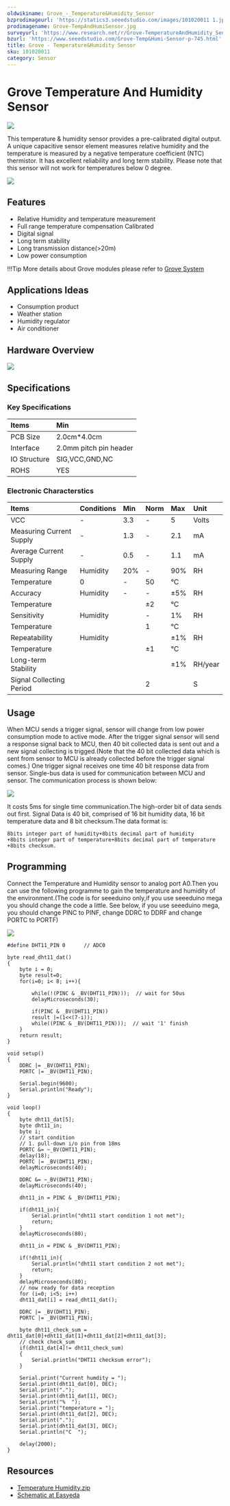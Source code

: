 ```yaml
---
oldwikiname: Grove_-_Temperature&Humidity_Sensor
bzprodimageurl: 'https://statics3.seeedstudio.com/images/101020011 1.jpg'
prodimagename: Grove-TempAndHumiSensor.jpg
surveyurl: 'https://www.research.net/r/Grove-TemperatureAndHumidity_Sensor'
bzurl: 'https://www.seeedstudio.com/Grove-Temp&Humi-Sensor-p-745.html'
title: Grove - Temperature&Humidity Sensor
sku: 101020011
category: Sensor
---
```


# Grove Temperature And Humidity Sensor

![](https://raw.githubusercontent.com/SeeedDocument/Grove-TemperatureAndHumidity_Sensor/master/img/Grove-TempAndHumiSensor.jpg)

This temperature & humidity sensor provides a pre-calibrated digital output. A unique capacitive sensor element measures relative humidity and the temperature is measured by a negative temperature coefficient \(NTC\) thermistor. It has excellent reliability and long term stability. Please note that this sensor will not work for temperatures below 0 degree.

[![](https://raw.githubusercontent.com/SeeedDocument/common/master/Get_One_Now_Banner.png)](https://www.seeedstudio.com/Grove-Temp%26Humi-Sensor-p-745.html)

## Features

* Relative Humidity and temperature measurement
* Full range temperature compensation Calibrated
* Digital signal
* Long term stability
* Long transmission distance\(&gt;20m\)
* Low power consumption

!!!Tip More details about Grove modules please refer to [Grove System](http://wiki.seeed.cc/Grove_System/)

## Applications Ideas

* Consumption product
* Weather station
* Humidity regulator
* Air conditioner

## Hardware Overview

![](https://raw.githubusercontent.com/SeeedDocument/Grove-TemperatureAndHumidity_Sensor/master/img/Temp_Humi_sch.jpg)

## Specifications

### Key Specifications

| Items | Min |
| :--- | :--- |
| PCB Size | 2.0cm\*4.0cm |
| Interface | 2.0mm pitch pin header |
| IO Structure | SIG,VCC,GND,NC |
| ROHS | YES |

### Electronic Characterstics

|  Items |  Conditions |  Min |  Norm |  Max |  Unit |
| :--- | :--- | :--- | :--- | :--- | :--- |
|  VCC |  - |  3.3 |  - |  5 |  Volts |
|  Measuring Current Supply |  - |  1.3 |  - |  2.1 |  mA |
|  Average Current Supply |  - |  0.5 |  - |  1.1 |  mA |
|  Measuring Range |  Humidity |  20% |  - |  90% |  RH |
|  Temperature |  0 |  - |  50 |  °C |  |
|  Accuracy |  Humidity |  - |  - |  ±5% |  RH |
|  Temperature |  |  |  ±2 |  °C |  |
|  Sensitivity |  Humidity |  |  - |  1% |  RH |
|  Temperature |  |  |  1 |  °C |  |
|  Repeatability |  Humidity |  |  |  ±1% |  RH |
|  Temperature |  |  |  ±1 |  °C |  |
|  Long-term Stability |  |  |  |  ±1% |  RH/year |
|  Signal Collecting Period |  |  |  2 |  |  S |

## Usage

When MCU sends a trigger signal, sensor will change from low power consumption mode to active mode. After the trigger signal sensor will send a response signal back to MCU, then 40 bit collected data is sent out and a new signal collecting is trigged.\(Note that the 40 bit collected data which is sent from sensor to MCU is already collected before the trigger signal comes.\) One trigger signal receives one time 40 bit response data from sensor. Single-bus data is used for communication between MCU and sensor. The communication process is shown below:

![](https://raw.githubusercontent.com/SeeedDocument/Grove-TemperatureAndHumidity_Sensor/master/img/Twig-Temperature_Humidity.jpg)

It costs 5ms for single time communication.The high-order bit of data sends out first. Signal Data is 40 bit, comprised of 16 bit humidity data, 16 bit temperature data and 8 bit checksum.The data format is:

```text
8bits integer part of humidity+8bits decimal part of humidity
+8bits integer part of temperature+8bits decimal part of temperature
+8bits checksum.
```

## Programming

Connect the Temperature and Humidity sensor to analog port A0.Then you can use the following programme to gain the temperature and humidity of the environment.\(The code is for seeeduino only,if you use seeeduino mega you should change the code a little. See below, if you use seeeduino mega, you should change PINC to PINF, change DDRC to DDRF and change PORTC to PORTF\)

![](https://raw.githubusercontent.com/SeeedDocument/Grove-TemperatureAndHumidity_Sensor/master/img/Temperature_Sensor.jpg)

```text
#define DHT11_PIN 0      // ADC0

byte read_dht11_dat()
{
    byte i = 0;
    byte result=0;
    for(i=0; i< 8; i++){

        while(!(PINC & _BV(DHT11_PIN)));  // wait for 50us
        delayMicroseconds(30);

        if(PINC & _BV(DHT11_PIN))
        result |=(1<<(7-i));
        while((PINC & _BV(DHT11_PIN)));  // wait '1' finish
    }
    return result;
}

void setup()
{
    DDRC |= _BV(DHT11_PIN);
    PORTC |= _BV(DHT11_PIN);

    Serial.begin(9600);
    Serial.println("Ready");
}

void loop()
{
    byte dht11_dat[5];
    byte dht11_in;
    byte i;
    // start condition
    // 1. pull-down i/o pin from 18ms
    PORTC &= ~_BV(DHT11_PIN);
    delay(18);
    PORTC |= _BV(DHT11_PIN);
    delayMicroseconds(40);

    DDRC &= ~_BV(DHT11_PIN);
    delayMicroseconds(40);

    dht11_in = PINC & _BV(DHT11_PIN);

    if(dht11_in){
        Serial.println("dht11 start condition 1 not met");
        return;
    }
    delayMicroseconds(80);

    dht11_in = PINC & _BV(DHT11_PIN);

    if(!dht11_in){
        Serial.println("dht11 start condition 2 not met");
        return;
    }
    delayMicroseconds(80);
    // now ready for data reception
    for (i=0; i<5; i++)
    dht11_dat[i] = read_dht11_dat();

    DDRC |= _BV(DHT11_PIN);
    PORTC |= _BV(DHT11_PIN);

    byte dht11_check_sum = dht11_dat[0]+dht11_dat[1]+dht11_dat[2]+dht11_dat[3];
    // check check_sum
    if(dht11_dat[4]!= dht11_check_sum)
    {
        Serial.println("DHT11 checksum error");
    }

    Serial.print("Current humdity = ");
    Serial.print(dht11_dat[0], DEC);
    Serial.print(".");
    Serial.print(dht11_dat[1], DEC);
    Serial.print("%  ");
    Serial.print("temperature = ");
    Serial.print(dht11_dat[2], DEC);
    Serial.print(".");
    Serial.print(dht11_dat[3], DEC);
    Serial.println("C  ");

    delay(2000);
}
```

## Resources

* [Temperature Humidity.zip](https://raw.githubusercontent.com/SeeedDocument/Grove-TemperatureAndHumidity_Sensor/master/res/Temperature_Humidity.zip)
* [Schematic at Easyeda](https://easyeda.com/Seeed/Grove_TemperatureHumidity_Sensor_v1_2-d24e88017bba4040907d4cee6c7edd74)

